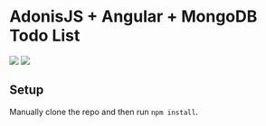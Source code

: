 # AdonisJS + Angular + MongoDB Todo List

<img src="https://github.com/ArjunAranetaCodes/MoreCodes-Youtube/screenshots/angular-todo.png"/>
<img src="https://github.com/ArjunAranetaCodes/MoreCodes-Youtube/screenshots/angular-todo2.png"/>


## Setup

Manually clone the repo and then run `npm install`.
